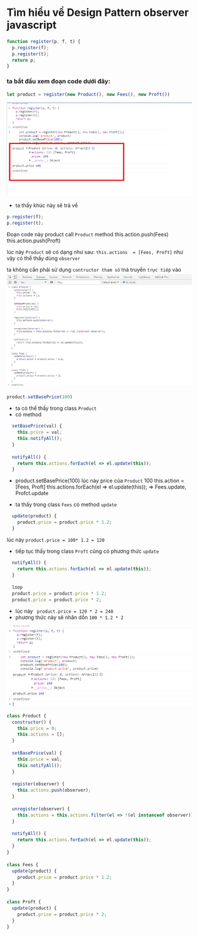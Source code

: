 # Tìm hiểu về Design Pattern observer javascript

``` javascript
function register(p, f, t) {
  p.register(f);
  p.register(t);
  return p;
}
```
### ta bắt đầu xem đoạn code dưới đây:
``` javascript
let product = register(new Product(), new Fees(), new Proft())
```
![ScreenShot](../../image/observer_result.png)

- ta thấy khúc này sẽ trả về 

``` javascript
p.register(f);
p.register(t);
```
Đoạn code này product call 
`Product` method
this.action.push(Fees)
this.action.push(Proft)

lúc này `Product` sẽ có dạng như sau:
`this.actions  = [Fees, Proft]`
như vậy có thể thấy dùng `observer` 

ta không cần phải sử dụng `contructor tham số` mà truyền `trực tiếp` vào
![ScreenShot](../../image/observer_init.jpg)
``` javascript
product.setBasePrice(100)
```
- ta có thể thấy trong class `Product`
- có method
``` javascript
  setBasePrice(val) {
    this.price = val;
    this.notifyAll();
  }

  notifyAll() {
    return this.actions.forEach(el => el.update(this));
  }
```
- product.setBasePrice(100)
lúc này price của `Product` 100
this.action = [Fees, Proft]
this.actions.forEach(el => el.update(this));
=> Fees.update, Profct.update

- ta thấy trong class `Fees` có method `update`
``` javascript
  update(product) {
    product.price = product.price * 1.2;
  }
```
lúc này `product.price = 100* 1.2 = 120`
- tiếp tục thấy trong class `Proft` cũng có phương thức `update`
``` javascript
  notifyAll() {
    return this.actions.forEach(el => el.update(this));
  }

  loop
  product.price = product.price * 1.2;
  product.price = product.price * 2;
```
- lúc này ` product.price = 120 * 2 = 240`
- phương thức này sẽ nhân dồn `100 * 1.2 * 2`



![ScreenShot](../../image/observer.png)

``` javascript
class Product {
  constructor() {
    this.price = 0;
    this.actions = [];
  }

  setBasePrice(val) {
    this.price = val;
    this.notifyAll();
  }

  register(observer) {
    this.actions.push(observer);
  }

  unregister(observer) {
    this.actions = this.actions.filter(el => !(el instanceof observer));
  }

  notifyAll() {
    return this.actions.forEach(el => el.update(this));
  }
}

class Fees {
  update(product) {
    product.price = product.price * 1.2;
  }
}

class Proft {
  update(product) {
    product.price = product.price * 2;
  }
}

```
